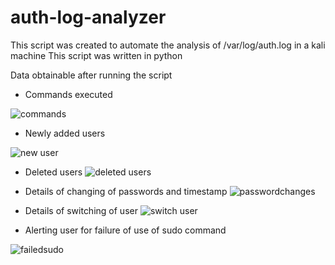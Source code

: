 # auth-log-analyzer
This script was created to automate the analysis of /var/log/auth.log in a kali machine 
This script was written in python

Data obtainable after running the script
- Commands executed
  
 ![commands](https://github.com/user-attachments/assets/2f67086f-da7c-4244-bcb9-b2f864cc90a7)

- Newly added users

![new user](https://github.com/user-attachments/assets/9b0e467d-800a-4c41-94c8-d5ad3fc40e75)

- Deleted users
![deleted users](https://github.com/user-attachments/assets/3c9f48b7-719c-4ac9-9db5-124ef0743b23)

- Details of changing of passwords and timestamp
![passwordchanges](https://github.com/user-attachments/assets/90b0f7e1-9e97-4f8b-853b-a53883f41f10)

- Details of switching of user
![switch user](https://github.com/user-attachments/assets/8e8128b5-a99f-4787-823e-7111ecf969c4)

- Alerting user for failure of use of sudo command

![failedsudo](https://github.com/user-attachments/assets/30640bfb-5397-486e-8309-ef3954dbe0f3)


